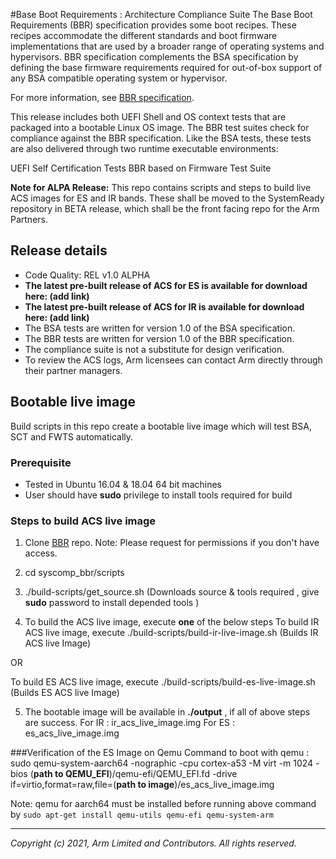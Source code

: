#Base Boot Requirements :  Architecture Compliance Suite
The Base Boot Requirements (BBR) specification provides some boot recipes. These recipes accommodate the different standards and boot firmware implementations that are used by a broader range of operating systems and hypervisors.
BBR specification complements the BSA specification by defining the base firmware requirements required for out-of-box support of any BSA compatible operating system or hypervisor.

For more information, see [BBR specification](https://developer.arm.com/documentation/den0044/latest).

This release includes both UEFI Shell and OS context tests that are packaged into a bootable Linux OS image. The BBR test suites check for compliance against the BBR specification. Like the BSA tests, these tests are also delivered through two runtime executable environments:

UEFI Self Certification Tests
BBR based on Firmware Test Suite


**Note for ALPA Release:** This repo contains scripts and steps to build live ACS images for ES and IR bands. These shall be moved to the SystemReady repository in BETA release, which shall be the front facing repo for the Arm Partners.

## Release details
 - Code Quality: REL v1.0 ALPHA
 - **The latest pre-built release of ACS for ES is available for download here: (add link)**
 - **The latest pre-built release of ACS for IR is available for download here: (add link)**
 - The BSA tests are written for version 1.0 of the BSA specification.
 - The BBR tests are written for version 1.0 of the BBR specification.
 - The compliance suite is not a substitute for design verification.
 - To review the ACS logs, Arm licensees can contact Arm directly through their partner managers.



## Bootable live image

Build scripts in this repo create a bootable live image which will test BSA, SCT and FWTS automatically.

### Prerequisite

 - Tested in Ubuntu 16.04 & 18.04 64 bit machines
 - User should have **sudo** privilege to install tools required for build

### Steps to build ACS live image

 1. Clone [BBR](https://ap-gerrit-1.ap01.arm.com/admin/repos/avk/syscomp_bbr) repo.
 Note: Please request for permissions if you don't have access.
 2. cd syscomp_bbr/scripts
 3. ./build-scripts/get_source.sh
 (Downloads source & tools required , give **sudo** password to install  depended tools )

 4. To build the ACS live image, execute **one** of the below steps
 To build IR ACS live image, execute
 ./build-scripts/build-ir-live-image.sh
 (Builds IR ACS live Image)

 OR

 To build ES ACS live image, execute
 ./build-scripts/build-es-live-image.sh
 (Builds ES ACS live Image)

 5. The bootable image will be available in **./output** , if all of above steps are success.
 For IR : ir_acs_live_image.img
 For ES : es_acs_live_image.img



###Verification of the ES Image on Qemu
Command to boot with qemu :
    sudo qemu-system-aarch64 -nographic -cpu cortex-a53 -M virt -m 1024 -bios (**path to QEMU_EFI**)/qemu-efi/QEMU_EFI.fd -drive if=virtio,format=raw,file=(**path to image**)/es_acs_live_image.img

   Note: qemu for aarch64 must be installed  before running above command  by `sudo apt-get install qemu-utils qemu-efi qemu-system-arm`

- - - - - - - - - - - - - - - - - - - -

_Copyright (c) 2021, Arm Limited and Contributors. All rights reserved._

